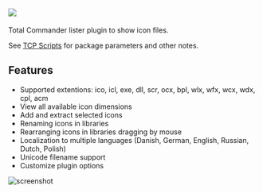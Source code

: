 # [![](https://img.shields.io/chocolatey/v/tcp-iclview.svg?color=red&label=tcp-iclview)](https://chocolatey.org/packages/tcp-iclview)

Total Commander lister plugin to show icon files.

See [TCP Scripts](https://chocolatey.org/packages/tcps) for package parameters and other notes.

## Features

- Supported extentions: ico, icl, exe, dll, scr, ocx, bpl, wlx, wfx, wcx, wdx, cpl, acm
- View all available icon dimensions
- Add and extract selected icons
- Renaming icons in libraries
- Rearranging icons in libraries dragging by mouse 
- Localization to multiple languages (Danish, German, English, Russian, Dutch, Polish)
- Unicode filename support
- Customize plugin options

![screenshot](https://cdn.rawgit.com/majkinetor/chocolatey/master/tcp/tcp-iclview/screenshot.png)
